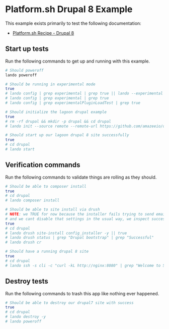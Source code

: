 Platform.sh Drupal 8 Example
============================

This example exists primarily to test the following documentation:

* [Platform.sh Recipe - Drupal 8](https://docs.lando.dev/config/platformsh.html)

Start up tests
--------------

Run the following commands to get up and running with this example.

```bash
# Should poweroff
lando poweroff

# Should be running in experimental mode
true
# lando config | grep experimental | grep true || lando --experimental
# lando config | grep experimental | grep true
# lando config | grep experimentalPluginLoadTest | grep true

# Should initialize the lagoon drupal example
true
# rm -rf drupal && mkdir -p drupal && cd drupal
# lando init --source remote --remote-url https://github.com/amazeeio/drupal-example.git --recipe lagoon

# Should start up our lagoon drupal 8 site successfully
true
# cd drupal
# lando start
```

Verification commands
---------------------

Run the following commands to validate things are rolling as they should.

```bash
# Should be able to composer install
true
# cd drupal
# lando composer install

# Should be able to site install via drush
# NOTE: we TRUE for now because the installer fails trying to send email
# and we cant disable that settings in the usual way, we inspect success in the next command
true
# cd drupal
# lando drush site-install config_installer -y || true
# lando drush status | grep "Drupal bootstrap" | grep "Successful"
# lando drush cr

# Should have a running drupal 8 site
true
# cd drupal
# lando ssh -s cli -c "curl -kL http://nginx:8080" | grep "Welcome to Site-Install"
```

Destroy tests
-------------

Run the following commands to trash this app like nothing ever happened.

```bash
# Should be able to destroy our drupal7 site with success
true
# cd drupal
# lando destroy -y
# lando poweroff
```
